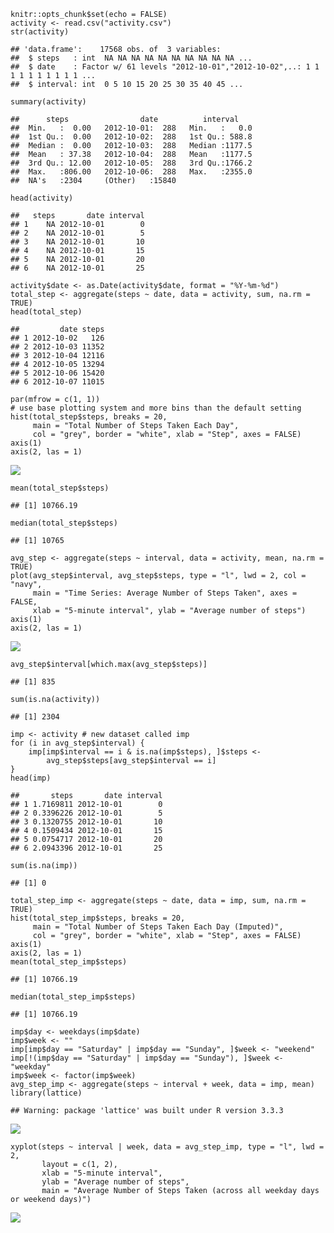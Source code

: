     knitr::opts_chunk$set(echo = FALSE)
    activity <- read.csv("activity.csv")
    str(activity)

    ## 'data.frame':    17568 obs. of  3 variables:
    ##  $ steps   : int  NA NA NA NA NA NA NA NA NA NA ...
    ##  $ date    : Factor w/ 61 levels "2012-10-01","2012-10-02",..: 1 1 1 1 1 1 1 1 1 1 ...
    ##  $ interval: int  0 5 10 15 20 25 30 35 40 45 ...

    summary(activity)

    ##      steps                date          interval     
    ##  Min.   :  0.00   2012-10-01:  288   Min.   :   0.0  
    ##  1st Qu.:  0.00   2012-10-02:  288   1st Qu.: 588.8  
    ##  Median :  0.00   2012-10-03:  288   Median :1177.5  
    ##  Mean   : 37.38   2012-10-04:  288   Mean   :1177.5  
    ##  3rd Qu.: 12.00   2012-10-05:  288   3rd Qu.:1766.2  
    ##  Max.   :806.00   2012-10-06:  288   Max.   :2355.0  
    ##  NA's   :2304     (Other)   :15840

    head(activity)

    ##   steps       date interval
    ## 1    NA 2012-10-01        0
    ## 2    NA 2012-10-01        5
    ## 3    NA 2012-10-01       10
    ## 4    NA 2012-10-01       15
    ## 5    NA 2012-10-01       20
    ## 6    NA 2012-10-01       25

    activity$date <- as.Date(activity$date, format = "%Y-%m-%d")
    total_step <- aggregate(steps ~ date, data = activity, sum, na.rm = TRUE)
    head(total_step)

    ##         date steps
    ## 1 2012-10-02   126
    ## 2 2012-10-03 11352
    ## 3 2012-10-04 12116
    ## 4 2012-10-05 13294
    ## 5 2012-10-06 15420
    ## 6 2012-10-07 11015

    par(mfrow = c(1, 1))
    # use base plotting system and more bins than the default setting
    hist(total_step$steps, breaks = 20, 
         main = "Total Number of Steps Taken Each Day",
         col = "grey", border = "white", xlab = "Step", axes = FALSE)
    axis(1)
    axis(2, las = 1)

![](PA1_template_files/figure-markdown_strict/unnamed-chunk-1-1.png)

    mean(total_step$steps)

    ## [1] 10766.19

    median(total_step$steps)

    ## [1] 10765

    avg_step <- aggregate(steps ~ interval, data = activity, mean, na.rm = TRUE)
    plot(avg_step$interval, avg_step$steps, type = "l", lwd = 2, col = "navy",
         main = "Time Series: Average Number of Steps Taken", axes = FALSE,
         xlab = "5-minute interval", ylab = "Average number of steps")
    axis(1)
    axis(2, las = 1)

![](PA1_template_files/figure-markdown_strict/unnamed-chunk-1-2.png)

    avg_step$interval[which.max(avg_step$steps)]

    ## [1] 835

    sum(is.na(activity))

    ## [1] 2304

    imp <- activity # new dataset called imp
    for (i in avg_step$interval) {
        imp[imp$interval == i & is.na(imp$steps), ]$steps <- 
            avg_step$steps[avg_step$interval == i]
    }
    head(imp)

    ##       steps       date interval
    ## 1 1.7169811 2012-10-01        0
    ## 2 0.3396226 2012-10-01        5
    ## 3 0.1320755 2012-10-01       10
    ## 4 0.1509434 2012-10-01       15
    ## 5 0.0754717 2012-10-01       20
    ## 6 2.0943396 2012-10-01       25

    sum(is.na(imp))

    ## [1] 0

    total_step_imp <- aggregate(steps ~ date, data = imp, sum, na.rm = TRUE)
    hist(total_step_imp$steps, breaks = 20, 
         main = "Total Number of Steps Taken Each Day (Imputed)",
         col = "grey", border = "white", xlab = "Step", axes = FALSE)
    axis(1)
    axis(2, las = 1)
    mean(total_step_imp$steps)

    ## [1] 10766.19

    median(total_step_imp$steps)

    ## [1] 10766.19

    imp$day <- weekdays(imp$date)
    imp$week <- ""
    imp[imp$day == "Saturday" | imp$day == "Sunday", ]$week <- "weekend"
    imp[!(imp$day == "Saturday" | imp$day == "Sunday"), ]$week <- "weekday"
    imp$week <- factor(imp$week)
    avg_step_imp <- aggregate(steps ~ interval + week, data = imp, mean)
    library(lattice)

    ## Warning: package 'lattice' was built under R version 3.3.3

![](PA1_template_files/figure-markdown_strict/unnamed-chunk-1-3.png)

    xyplot(steps ~ interval | week, data = avg_step_imp, type = "l", lwd = 2,
           layout = c(1, 2), 
           xlab = "5-minute interval", 
           ylab = "Average number of steps",
           main = "Average Number of Steps Taken (across all weekday days or weekend days)")

![](PA1_template_files/figure-markdown_strict/unnamed-chunk-1-4.png)
